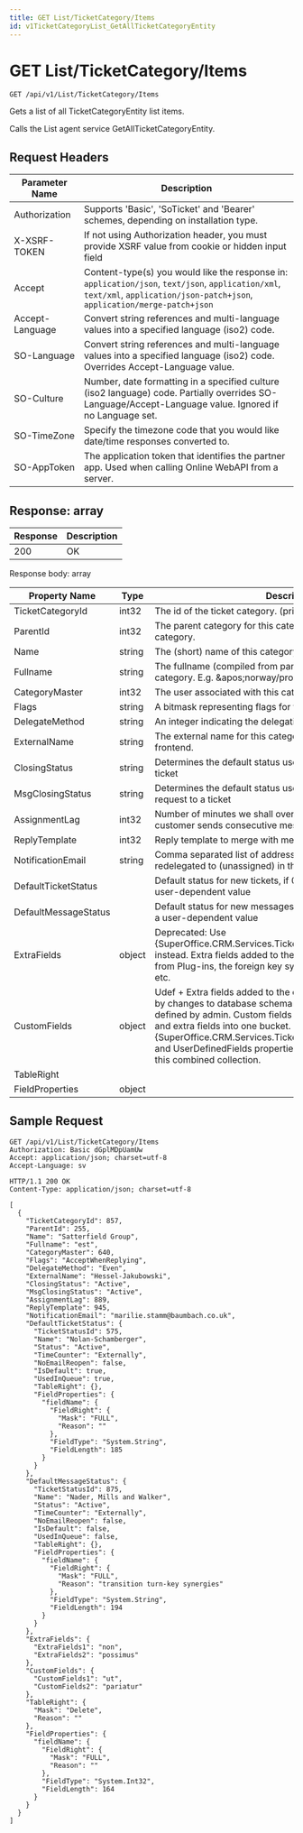 ```yaml
---
title: GET List/TicketCategory/Items
id: v1TicketCategoryList_GetAllTicketCategoryEntity
---
```


# GET List/TicketCategory/Items

```http
GET /api/v1/List/TicketCategory/Items
```

Gets a list of all TicketCategoryEntity list items.

Calls the List agent service GetAllTicketCategoryEntity.






## Request Headers

| Parameter Name | Description |
|----------------|-------------|
| Authorization  | Supports 'Basic', 'SoTicket' and 'Bearer' schemes, depending on installation type. |
| X-XSRF-TOKEN   | If not using Authorization header, you must provide XSRF value from cookie or hidden input field |
| Accept         | Content-type(s) you would like the response in: `application/json`, `text/json`, `application/xml`, `text/xml`, `application/json-patch+json`, `application/merge-patch+json` |
| Accept-Language | Convert string references and multi-language values into a specified language (iso2) code. |
| SO-Language | Convert string references and multi-language values into a specified language (iso2) code. Overrides Accept-Language value. |
| SO-Culture | Number, date formatting in a specified culture (iso2 language) code. Partially overrides SO-Language/Accept-Language value. Ignored if no Language set. |
| SO-TimeZone | Specify the timezone code that you would like date/time responses converted to. |
| SO-AppToken | The application token that identifies the partner app. Used when calling Online WebAPI from a server. |


## Response: array



| Response | Description |
|----------------|-------------|
| 200 | OK |

Response body: array

| Property Name | Type |  Description |
|----------------|------|--------------|
| TicketCategoryId | int32 | The id of the ticket category. (primary key) |
| ParentId | int32 | The parent category for this category. -1 if this is a toplevel category. |
| Name | string | The (short) name of this category. E.g. &amp;apos;support&amp;apos;. |
| Fullname | string | The fullname (compiled from parents&amp;apos; names) for this category. E.g. &amp;apos;norway/product A/support&amp;apos;. |
| CategoryMaster | int32 | The user associated with this category. |
| Flags | string | A bitmask representing flags for this category. |
| DelegateMethod | string | An integer indicating the delegation method for this category. |
| ExternalName | string | The external name for this category, used for the customer frontend. |
| ClosingStatus | string | Determines the default status used in the GUI when creating a ticket |
| MsgClosingStatus | string | Determines the default status used in the GUI when adding a request to a ticket |
| AssignmentLag | int32 | Number of minutes we shall override the assignment if a customer sends consecutive messages to this category |
| ReplyTemplate | int32 | Reply template to merge with messages posted in this category |
| NotificationEmail | string | Comma separated list of addresses to notify when requests are redelegated to (unassigned) in this category. |
| DefaultTicketStatus |  | Default status for new tickets, if 0 then there is a fallback to a user-dependent value |
| DefaultMessageStatus |  | Default status for new messages, if 0 then there is a fallback to a user-dependent value |
| ExtraFields | object | Deprecated: Use {SuperOffice.CRM.Services.TicketCategoryEntity.CustomFields} instead. Extra fields added to the carrier. This could be data from Plug-ins, the foreign key system, external applications, etc. |
| CustomFields | object | Udef + Extra fields added to the carrier. Extra fields as defined by changes to database schema + user-defined fields as defined by admin. Custom fields combines user defined fields and extra fields into one bucket.  The individual {SuperOffice.CRM.Services.TicketCategoryEntity.ExtraFields} and <see cref="!:UserDefinedFields">UserDefinedFields</see> properties are deprecated in favor of this combined collection. |
| TableRight |  |  |
| FieldProperties | object |  |

## Sample Request

```http!
GET /api/v1/List/TicketCategory/Items
Authorization: Basic dGplMDpUamUw
Accept: application/json; charset=utf-8
Accept-Language: sv
```

```http_
HTTP/1.1 200 OK
Content-Type: application/json; charset=utf-8

[
  {
    "TicketCategoryId": 857,
    "ParentId": 255,
    "Name": "Satterfield Group",
    "Fullname": "est",
    "CategoryMaster": 640,
    "Flags": "AcceptWhenReplying",
    "DelegateMethod": "Even",
    "ExternalName": "Hessel-Jakubowski",
    "ClosingStatus": "Active",
    "MsgClosingStatus": "Active",
    "AssignmentLag": 889,
    "ReplyTemplate": 945,
    "NotificationEmail": "marilie.stamm@baumbach.co.uk",
    "DefaultTicketStatus": {
      "TicketStatusId": 575,
      "Name": "Nolan-Schamberger",
      "Status": "Active",
      "TimeCounter": "Externally",
      "NoEmailReopen": false,
      "IsDefault": true,
      "UsedInQueue": true,
      "TableRight": {},
      "FieldProperties": {
        "fieldName": {
          "FieldRight": {
            "Mask": "FULL",
            "Reason": ""
          },
          "FieldType": "System.String",
          "FieldLength": 185
        }
      }
    },
    "DefaultMessageStatus": {
      "TicketStatusId": 875,
      "Name": "Nader, Mills and Walker",
      "Status": "Active",
      "TimeCounter": "Externally",
      "NoEmailReopen": false,
      "IsDefault": false,
      "UsedInQueue": false,
      "TableRight": {},
      "FieldProperties": {
        "fieldName": {
          "FieldRight": {
            "Mask": "FULL",
            "Reason": "transition turn-key synergies"
          },
          "FieldType": "System.String",
          "FieldLength": 194
        }
      }
    },
    "ExtraFields": {
      "ExtraFields1": "non",
      "ExtraFields2": "possimus"
    },
    "CustomFields": {
      "CustomFields1": "ut",
      "CustomFields2": "pariatur"
    },
    "TableRight": {
      "Mask": "Delete",
      "Reason": ""
    },
    "FieldProperties": {
      "fieldName": {
        "FieldRight": {
          "Mask": "FULL",
          "Reason": ""
        },
        "FieldType": "System.Int32",
        "FieldLength": 164
      }
    }
  }
]
```